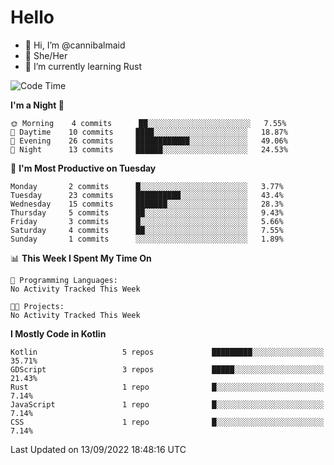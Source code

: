 # Hello
- 👋 Hi, I’m @cannibalmaid
- 👀 She/Her
- 🌱 I’m currently learning Rust

<!--START_SECTION:waka-->
![Code Time](http://img.shields.io/badge/Code%20Time-97%20hrs%206%20mins-blue)

**I'm a Night 🦉** 

```text
🌞 Morning    4 commits      ██░░░░░░░░░░░░░░░░░░░░░░░   7.55% 
🌆 Daytime    10 commits     ████░░░░░░░░░░░░░░░░░░░░░   18.87% 
🌃 Evening    26 commits     ████████████░░░░░░░░░░░░░   49.06% 
🌙 Night      13 commits     ██████░░░░░░░░░░░░░░░░░░░   24.53%

```
📅 **I'm Most Productive on Tuesday** 

```text
Monday       2 commits      █░░░░░░░░░░░░░░░░░░░░░░░░   3.77% 
Tuesday      23 commits     ██████████░░░░░░░░░░░░░░░   43.4% 
Wednesday    15 commits     ███████░░░░░░░░░░░░░░░░░░   28.3% 
Thursday     5 commits      ██░░░░░░░░░░░░░░░░░░░░░░░   9.43% 
Friday       3 commits      █░░░░░░░░░░░░░░░░░░░░░░░░   5.66% 
Saturday     4 commits      ██░░░░░░░░░░░░░░░░░░░░░░░   7.55% 
Sunday       1 commits      ░░░░░░░░░░░░░░░░░░░░░░░░░   1.89%

```


📊 **This Week I Spent My Time On** 

```text
💬 Programming Languages: 
No Activity Tracked This Week

🐱‍💻 Projects: 
No Activity Tracked This Week

```

**I Mostly Code in Kotlin** 

```text
Kotlin                   5 repos             █████████░░░░░░░░░░░░░░░░   35.71% 
GDScript                 3 repos             █████░░░░░░░░░░░░░░░░░░░░   21.43% 
Rust                     1 repo              █░░░░░░░░░░░░░░░░░░░░░░░░   7.14% 
JavaScript               1 repo              █░░░░░░░░░░░░░░░░░░░░░░░░   7.14% 
CSS                      1 repo              █░░░░░░░░░░░░░░░░░░░░░░░░   7.14%

```



 Last Updated on 13/09/2022 18:48:16 UTC
<!--END_SECTION:waka-->
